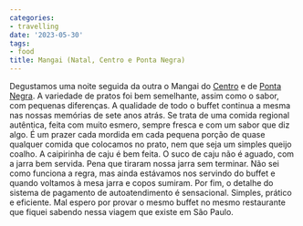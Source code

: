 ```yaml
---
categories:
- travelling
date: '2023-05-30'
tags:
- food
title: Mangai (Natal, Centro e Ponta Negra)
---
```


Degustamos uma noite seguida da outra o Mangai do [Centro](https://goo.gl/maps/hsgirL8S9a4jxVwi8?coh=178573&entry=tt) e de [Ponta Negra](https://goo.gl/maps/e89VLRVAMwa2NThk9?coh=178573&entry=tt). A variedade de pratos foi bem semelhante, assim como o sabor, com pequenas diferenças. A qualidade de todo o buffet continua a mesma nas nossas memórias de sete anos atrás. Se trata de uma comida regional autêntica, feita com muito esmero, sempre fresca e com um sabor que diz algo. É um prazer cada mordida em cada pequena porção de quase qualquer comida que colocamos no prato, nem que seja um simples queijo coalho. A caipirinha de caju é bem feita. O suco de caju não é aguado, com a jarra bem servida. Pena que tiraram nossa jarra sem terminar. Não sei como funciona a regra, mas ainda estávamos nos servindo do buffet e quando voltamos à mesa jarra e copos sumiram. Por fim, o detalhe do sistema de pagamento de autoatendimento é sensacional. Simples, prático e eficiente. Mal espero por provar o mesmo buffet no mesmo restaurante que fiquei sabendo nessa viagem que existe em São Paulo.